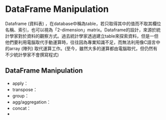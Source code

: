 # DataFrame Manipulation

Dataframe \(資料表\) ，在database中稱為table，若只取得其中的值而不取其欄位名稱、索引，也可以視為「2-dimension」matrix。Dataframe的設計，來源於統計學家對於資料的觀察方式。過去統計學家透過建立table來探索資料，但是一但他們要利用電腦取代手動運算時，往往因為專業知識不足，而無法利用像C語言中的array \(陣列\) 取代運算工作。\(至今，雖然大多的運算都由電腦取代，但仍然有不少統計學家不會撰寫程式\)

## DataFrame Manipulation

* apply：
* transpose：
* group：
* agg/aggregation：
* concat：
* 
